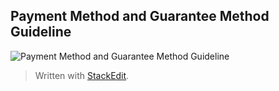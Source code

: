 ## Payment Method and Guarantee Method Guideline

![Payment Method and Guarantee Method Guideline](https://github.com/yosarawut/WorkingArea/raw/master/KnowledgeCenter/img/Payment-Method.png)







> Written with [StackEdit](https://stackedit.io/).
<!--stackedit_data:
eyJoaXN0b3J5IjpbMTkwOTA5NTIyNCw0Mzk4NzQzNDldfQ==
-->
